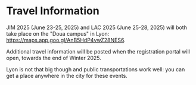# Travel Information

JIM 2025 (June 23-25, 2025) and LAC 2025 (June 25-28, 2025) will both take place on the "Doua campus" in Lyon: <https://maps.app.goo.gl/AnB5HdP4vwZ28NES6>.

Additional travel information will be posted when the registration portal will open, towards the end of Winter 2025.

Lyon is not that big though and public transportations work well: you can get a place anywhere in the city for these events.
